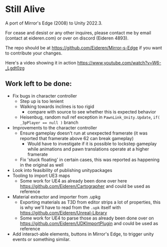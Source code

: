 # Still Alive
A port of Mirror's Edge (2008) to Unity 2022.3.

For cease and desist or any other inquires, please contact me by email (contact at eideren.com) or over on discord (Eideren 4893).

The repo should be at https://github.com/Eideren/Mirror-s-Edge if you want to contribute your changes.

Here's a video showing it in action https://www.youtube.com/watch?v=W6-_Lgdt0zg

## Work left to be done:
- Fix bugs in character controller
	+ Step up is too lenient
	+ Walking towards inclines is too rigid
		* compare with source to see whether this is expected behavior
	+ Heisenbug, random null ref exception in `PawnLink_Unity.Update`, `if( _3pPlayer == null )` branch
- Improvements to the character controller
	+ Ensure gameplay doesn't run at unexpected framerate (it was reported that framerate above 62 can break gameplay)
		* Would have to investigate if it is possible to lockstep gameplay while animations and pawn translations operate at a higher framerate
	+ Fix 'stuck floating' in certain cases, this was reported as happening in the original as well
- Look into feasibility of publishing unitypackages
- Tooling to import UE3 maps
	+ Some work for UE4 as already been done over here https://github.com/Eideren/Cartographer and could be used as reference
- Material extractor and importer from .upkg
	+ Exporting materials as T3D from editor strips a lot of properties, this is why we'll have to read from the `.upk` itself with https://github.com/Eideren/Unreal-Library
	+ Some work for UE4 to parse those as already been done over on https://github.com/Eideren/UDKImportPlugin and could be used as reference
- Add interact-able elements, buttons in Mirror's Edge, to trigger unity events or something similar.